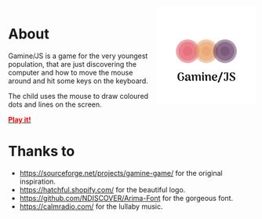 <img src="images/logo_transparent.png" style="float: right; width: 200px" />

# About
Gamine/JS is a game for the very youngest population, that are just discovering
the computer and how to move the mouse around and hit some keys on the keyboard.

The child uses the mouse to draw coloured dots and lines on the screen.

[<b style="color:red">Play it!</b>](https://vvalchev.github.io/gamine-js/)

# Thanks to
* https://sourceforge.net/projects/gamine-game/ for the original inspiration.
* https://hatchful.shopify.com/ for the beautiful logo.
* https://github.com/NDISCOVER/Arima-Font for the gorgeous font.
* https://calmradio.com/ for the lullaby music.

